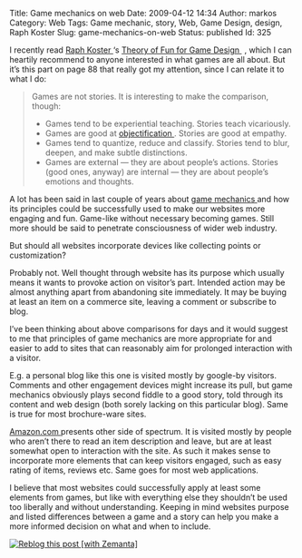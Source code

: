 Title: Game mechanics on web
Date: 2009-04-12 14:34
Author: markos
Category: Web
Tags: Game mechanic, story, Web, Game Design, design, Raph Koster
Slug: game-mechanics-on-web
Status: published
Id: 325

<div>
 <p>
  I recently read
  <a class="zem_slink" href="http://en.wikipedia.org/wiki/Raph_Koster" rel="wikipedia" title="Raph Koster">
   Raph Koster
  </a>
  ‘s
  <a href="http://www.amazon.com/gp/product/1932111972?ie=UTF8&amp;tag=devel-20&amp;linkCode=as2&amp;camp=1789&amp;creative=390957&amp;creativeASIN=1932111972">
   Theory of Fun for Game Design
  </a>
  <img alt="" border="0" height="1" src="http://www.assoc-amazon.com/e/ir?t=devel-20&amp;l=as2&amp;o=1&amp;a=1932111972" style="border:none !important; margin:0px !important;" width="1"/>
  , which I can heartily recommend to anyone interested in what games are all about. But it’s this part on page 88 that really got my attention, since I can relate it to what I do:
 </p>
 <blockquote>
  <p>
   Games are not stories. It is interesting to make the comparison, though:
  </p>
  <ul>
   <li>
    Games tend to be experiential teaching. Stories teach vicariously.
   </li>
   <li>
    Games are good at
    <a class="zem_slink" href="http://en.wikipedia.org/wiki/Objectification" rel="wikipedia" title="Objectification">
     objectification
    </a>
    . Stories are good at empathy.
   </li>
   <li>
    Games tend to quantize, reduce and classify. Stories tend to blur, deepen, and make subtle distinctions.
   </li>
   <li>
    Games are external — they are about people’s actions. Stories (good ones, anyway) are internal — they are about people’s emotions and thoughts.
   </li>
  </ul>
 </blockquote>
 <p>
  A lot has been said in last couple of years about
  <a class="zem_slink" href="http://en.wikipedia.org/wiki/Game_mechanic" rel="wikipedia" title="Game mechanic">
   game mechanics
  </a>
  and how its principles could be successfully used to make our websites more engaging and fun. Game-like without necessary becoming games. Still more should be said to penetrate consciousness of wider web industry.
 </p>
 <p>
  But should all websites incorporate devices like collecting points or customization?
 </p>
 <p>
  Probably not. Well thought through website has its purpose which usually means it wants to provoke action on visitor’s part. Intended action may be almost anything apart from abandoning site immediately. It may be buying at least an item on a commerce site, leaving a comment or subscribe to blog.
 </p>
 <p>
  I’ve been thinking about above comparisons for days and it would suggest to me that principles of game mechanics are more appropriate for and easier to add to sites that can reasonably aim for prolonged interaction with a visitor.
 </p>
 <p>
  E.g. a personal blog like this one is visited mostly by google-by visitors. Comments and other engagement devices might increase its pull, but game mechanics obviously plays second fiddle to a good story, told through its content and web design (both sorely lacking on this particular blog). Same is true for most brochure-ware sites.
 </p>
 <p>
  <a class="zem_slink" href="http://amazon.com/" rel="homepage" title="Amazon">
   Amazon.com
  </a>
  presents other side of spectrum. It is visited mostly by people who aren’t there to read an item description and leave, but are at least somewhat open to interaction with the site. As such it makes sense to incorporate more elements that can keep visitors engaged, such as easy rating of items, reviews etc. Same goes for most web applications.
 </p>
 <p>
  I believe that most websites could successfully apply at least some elements from games, but like with everything else they shouldn’t be used too liberally and without understanding. Keeping in mind websites purpose and listed differences between a game and a story can help you make a more informed decision on what and when to include.
 </p>
 <div class="zemanta-pixie">
  <a class="zemanta-pixie-a" href="http://reblog.zemanta.com/zemified/b1609fef-5cee-46ff-b7ef-a5397b0a5145/" title="Reblog this post [with Zemanta]">
   <img alt="Reblog this post [with Zemanta]" class="zemanta-pixie-img" src="http://img.zemanta.com/reblog_e.png?x-id=b1609fef-5cee-46ff-b7ef-a5397b0a5145"/>
  </a>
  <span class="zem-script more-related pretty-attribution">
   <script src="http://static.zemanta.com/readside/loader.js" type="text/javascript">
   </script>
  </span>
 </div>
</div>
